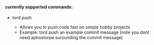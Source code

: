 #### currently supported commands:
* tord push <commit message>
  * Allows you to push code fast on simple hobby projects
  * Example: tord push an example commit message (note you dont need aphostorpe surounding the commit message)
